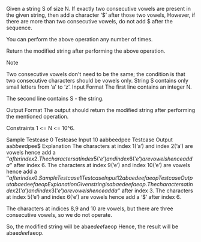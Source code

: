 Given a string S of size N. If exactly two consecutive vowels are present in the given string, then add a character ‘$’ after those two vowels, However, if there are more than two consecutive vowels, do not add $ after the sequence.

You can perform the above operation any number of times. 

Return the modified string after performing the above operation.

Note

Two consecutive vowels don't need to be the same; the condition is that two consecutive characters should be vowels only. 
String S contains only small letters from ‘a’ to ‘z’.
Input Format
The first line contains an integer N.

The second line contains S - the string.

Output Format
The output should return the modified string after performing the mentioned operation.

Constraints
1 <= N <= 10^6.

Sample Testcase 0
Testcase Input
10
aabbeedpee
Testcase Output
aa$bbee$dpee$
Explanation
The characters at index 1(‘a’) and index 2(‘a’) are vowels hence add a ‘$’ after index 2.
The characters at index 5(‘e’) and index 6(‘e’) are vowels hence add a ‘$’ after index 6. 
The characters at index 9(‘e’) and index 10(‘e’) are vowels hence add a ‘$’ after index 0.
Sample Testcase 1
Testcase Input
12 
abaedeefaeop
Testcase Output
abae$dee$faeop
Explanation
Given string is abaedeefaeop. The characters at index 2(‘a’) and index 3(‘e’) are vowels hence add a ‘$’ after index 3. The characters at index 5(‘e’) and index 6(‘e’) are vowels hence add a ‘$’ after index 6.


The characters at indices 8,9 and 10 are vowels, but there are three consecutive vowels, so we do not operate.


So, the modified string will be abae$dee$faeop Hence, the result will be abae$dee$faeop.
